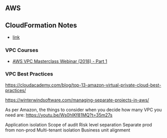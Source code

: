 ## AWS






## CloudFormation Notes
- [link](link)

### VPC Courses
- [AWS VPC Masterclass Webinar (2018) - Part 1](https://www.youtube.com/watch?v=LX5lHYGFcnA&ab_channel=EICITLearning)


### VPC Best Practices
https://cloudacademy.com/blog/top-13-amazon-virtual-private-cloud-best-practices/

https://winterwindsoftware.com/managing-separate-projects-in-aws/

As per Amazon, the things to consider when you decide how many VPC you need are:
https://youtu.be/Ws0hIKf81MQ?t=35m27s

Application isolation
Scope of audit
Risk level separation
Separate prod from non-prod
Multi-tenant isolation
Business unit alignment
